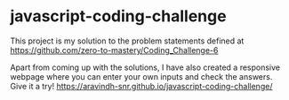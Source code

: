# javascript-coding-challenge
This project is my solution to the problem statements defined at https://github.com/zero-to-mastery/Coding_Challenge-6

Apart from coming up with the solutions, I have also created a responsive webpage where you can enter your own inputs and check the answers. Give it a try! https://aravindh-snr.github.io/javascript-coding-challenge/
